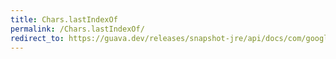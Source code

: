 ```yaml
---
title: Chars.lastIndexOf
permalink: /Chars.lastIndexOf/
redirect_to: https://guava.dev/releases/snapshot-jre/api/docs/com/google/common/primitives/Chars.html#lastIndexOf-char:A-char-
---
```

